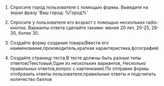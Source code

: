 1. Спросите город пользователя с помощью формы. Выведите на экран фразу 'Ваш город: %Город%'

2. Спросите у пользователя его возраст с помощью нескольких radio-кнопок. Варианты ответа сделайте такими: 
менее 20 лет, 20-25, 26-30, более 30.

3. Создайте форму создания товара(Ввести его наименование,производитель,краткая характеристика,фотография)

4. Создайте страницу теста.В тесте должны быть разные типы ответов(Текстовый,Один из нескольких вариантов,
Несколько правильных ответов,вопрос с картинками).По отправке формы отобразить ответы пользователя,правильные ответы 
и подсчитать количество баллов
